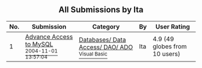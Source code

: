 ﻿<div align="center">

## All Submissions by Ita

</div>

No.  | Submission | Category | By   | User Rating
---- | ---------- | -------- | ---- | -----------
1 | [Advance Access to MySQL<br /><sup>2004-11-01 13:57:04</sup>](https://github.com/Planet-Source-Code/ita-advance-access-to-mysql__1-57053) | [Databases/ Data Access/ DAO/ ADO<br /><sup>Visual Basic</sup>](../ByCategory/databases-data-access-dao-ado__1-6.md) | Ita | 4.9 (49 globes from 10 users)
